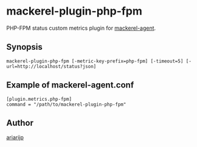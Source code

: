 mackerel-plugin-php-fpm
=====================

PHP-FPM status custom metrics plugin for [mackerel-agent](https://github.com/mackerelio/mackerel-agent).

## Synopsis

```shell
mackerel-plugin-php-fpm [-metric-key-prefix=php-fpm] [-timeout=5] [-url=http://localhost/status?json]
```

## Example of mackerel-agent.conf

```
[plugin.metrics.php-fpm]
command = "/path/to/mackerel-plugin-php-fpm"
```

## Author
[ariarijp](https://github.com/ariarijp)

